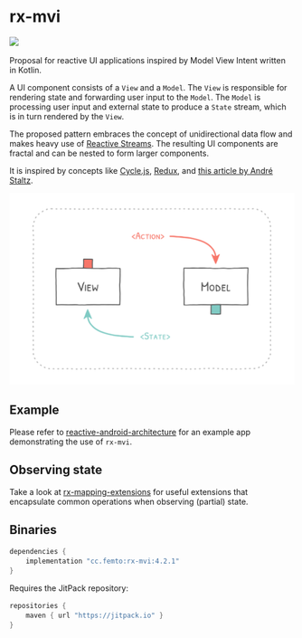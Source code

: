 # rx-mvi

[![](https://jitpack.io/v/cc.femto/rx-mvi.svg)](https://jitpack.io/#cc.femto/rx-mvi)

Proposal for reactive UI applications inspired by Model View Intent written in Kotlin.

A UI component consists of a `View` and a `Model`. The `View` is responsible for
rendering state and forwarding user input to the `Model`. The `Model` is
processing user input and external state to produce a `State` stream, which
is in turn rendered by the `View`.

The proposed pattern embraces the concept of unidirectional data flow and makes
heavy use of [Reactive Streams](http://reactivex.io/).
The resulting UI components are fractal and can be nested to form larger components.

It is inspired by concepts like
[Cycle.js](https://cycle.js.org/),
[Redux](https://redux.js.org/), and
[this article by André Staltz](https://staltz.com/unidirectional-user-interface-architectures.html).

![Alt MVI diagram](./docs/mvi_diagram.png)

## Example
Please refer to [reactive-android-architecture](https://github.com/hpost/reactive-android-architecture)
for an example app demonstrating the use of `rx-mvi`.


## Observing state
Take a look at [rx-mapping-extensions](https://github.com/hpost/rx-mapping-extensions)
for useful extensions that encapsulate common operations when observing (partial) state.


## Binaries
```gradle
dependencies {
    implementation "cc.femto:rx-mvi:4.2.1"
}
```

Requires the JitPack repository:
```gradle
repositories {
    maven { url "https://jitpack.io" }
}
```
